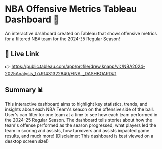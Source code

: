 # NBA Offensive Metrics Tableau Dashboard 🏀
An interactive dashboard created on Tableau that shows offensive metrics for a filtered NBA team for the 2024-25 Regular Season!

## 🚀 Live Link
👉 https://public.tableau.com/app/profile/drew.knapp/viz/NBA2024-2025Analysis_17491431322840/FINAL_DASHBOARD#1 

## Summary 📊
This interactive dashboard aims to highlight key statistics, trends, and insights about each NBA Team's season on the offensive side of the ball. User's can filter for one team at a time to see how each team performed in the 2024-25 Regular Season. The dashboard tells stories about how the team's offense performed as the season progressed, what players led the team in scoring and assists, how turnovers and assists impacted game results, and much more! (Disclaimer: This dashboard is best viewed on a desktop screen size!)
